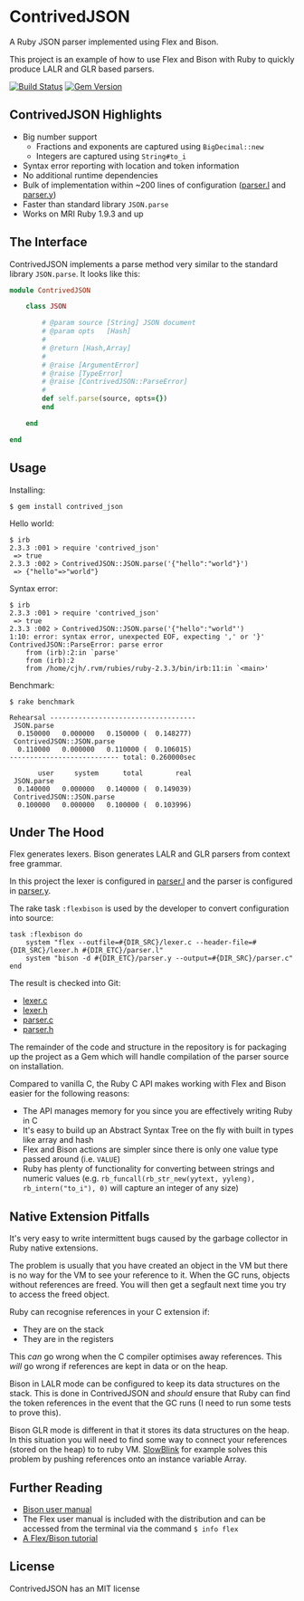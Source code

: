ContrivedJSON
=============

A Ruby JSON parser implemented using Flex and Bison.

This project is an example of how to use Flex and Bison with Ruby to quickly produce LALR and GLR based parsers.

[![Build Status](https://travis-ci.org/cjhdev/contrived_json.svg?branch=master)](https://travis-ci.org/cjhdev/contrived_json)
[![Gem Version](https://badge.fury.io/rb/contrived_json.svg)](https://badge.fury.io/rb/contrived_json)

## ContrivedJSON Highlights

- Big number support
    - Fractions and exponents are captured using `BigDecimal::new`
    - Integers are captured using `String#to_i`
- Syntax error reporting with location and token information
- No additional runtime dependencies
- Bulk of implementation within ~200 lines of configuration ([parser.l](etc/contrived_json/ext_parser/parser.l) and [parser.y](etc/contrived_json/ext_parser/parser.y))
- Faster than standard library `JSON.parse`
- Works on MRI Ruby 1.9.3 and up

## The Interface

ContrivedJSON implements a parse method very similar to the standard library
`JSON.parse`. It looks like this:

~~~ ruby
module ContrivedJSON

    class JSON

        # @param source [String] JSON document
        # @param opts   [Hash]
        #
        # @return [Hash,Array]
        #
        # @raise [ArgumentError]
        # @raise [TypeError]
        # @raise [ContrivedJSON::ParseError]
        #
        def self.parse(source, opts={})
        end    

    end

end
~~~

## Usage

Installing:

~~~
$ gem install contrived_json
~~~

Hello world:

~~~
$ irb
2.3.3 :001 > require 'contrived_json'
 => true 
2.3.3 :002 > ContrivedJSON::JSON.parse('{"hello":"world"}')
 => {"hello"=>"world"} 
~~~

Syntax error:

~~~
$ irb
2.3.3 :001 > require 'contrived_json'
 => true 
2.3.3 :002 > ContrivedJSON::JSON.parse('{"hello":"world"')
1:10: error: syntax error, unexpected EOF, expecting ',' or '}'
ContrivedJSON::ParseError: parse error
    from (irb):2:in `parse'
    from (irb):2
    from /home/cjh/.rvm/rubies/ruby-2.3.3/bin/irb:11:in `<main>'
~~~

Benchmark:

~~~
$ rake benchmark

Rehearsal ------------------------------------
 JSON.parse
  0.150000   0.000000   0.150000 (  0.148277)
 ContrivedJSON::JSON.parse
  0.110000   0.000000   0.110000 (  0.106015)
--------------------------- total: 0.260000sec

       user     system      total        real
 JSON.parse
  0.140000   0.000000   0.140000 (  0.149039)
 ContrivedJSON::JSON.parse
  0.100000   0.000000   0.100000 (  0.103996)
~~~

## Under The Hood

Flex generates lexers. Bison generates LALR
and GLR parsers from context free grammar.

In this project the lexer is configured in [parser.l](etc/contrived_json/ext_parser/parser.l) and the parser is configured in [parser.y](etc/contrived_json/ext_parser/parser.y).

The rake task `:flexbison` is used by the developer to convert configuration into source:
~~~
task :flexbison do    
    system "flex --outfile=#{DIR_SRC}/lexer.c --header-file=#{DIR_SRC}/lexer.h #{DIR_ETC}/parser.l"
    system "bison -d #{DIR_ETC}/parser.y --output=#{DIR_SRC}/parser.c"
end
~~~

The result is checked into Git:

- [lexer.c](ext/contrived_json/ext_parser/lexer.c) 
- [lexer.h](ext/contrived_json/ext_parser/lexer.h) 
- [parser.c](ext/contrived_json/ext_parser/parser.c) 
- [parser.h](ext/contrived_json/ext_parser/parser.h) 

The remainder of the code and structure in the repository is for packaging
up the project as a Gem which will handle compilation of the parser
source on installation.

Compared to vanilla C, the Ruby C API makes working with Flex and Bison easier for the following reasons:

- The API manages memory for you since you are effectively writing Ruby in C
- It's easy to build up an Abstract Syntax Tree on the fly with built in types like array and hash
- Flex and Bison actions are simpler since there is only one value type passed around (i.e. `VALUE`)
- Ruby has plenty of functionality for converting between strings and numeric values (e.g. `rb_funcall(rb_str_new(yytext, yyleng), rb_intern("to_i"), 0)` will
  capture an integer of any size)

## Native Extension Pitfalls

It's very easy to write intermittent bugs caused by the garbage collector in Ruby native extensions.

The problem is usually that you have created an object in the VM but
there is no way for the VM to see your reference to it. When the GC runs,
objects without references are freed. You will then get a segfault next
time you try to access the freed object.

Ruby can recognise references in your C extension if:

- They are on the stack
- They are in the registers

This *can* go wrong when the C compiler optimises away references. This *will* go wrong
if references are kept in data or on the heap.

Bison in LALR mode can be configured to keep its data structures on the stack. This
is done in ContrivedJSON and *should* ensure that Ruby can find the token
references in the event that the GC runs (I need to run some tests to prove this).

Bison GLR mode is different in that it stores its data structures on the heap.
In this situation you will need to find some way to connect your references (stored on the heap) to
to ruby VM.
[SlowBlink](https://github.com/cjhdev/slow_blink "SlowBlink") for example solves this problem by pushing
references onto an instance variable Array. 
  
## Further Reading

- [Bison user manual](https://www.gnu.org/software/bison/manual/)
- The Flex user manual is included with the distribution and can be accessed from the terminal via the command `$ info flex`
- [A Flex/Bison tutorial](http://aquamentus.com/flex_bison.html)


## License

ContrivedJSON has an MIT license
